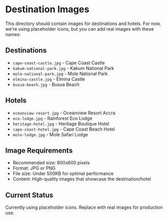 # Destination Images

This directory should contain images for destinations and hotels. For now, we're using placeholder icons, but you can add real images with these names:

## Destinations
- `cape-coast-castle.jpg` - Cape Coast Castle
- `kakum-national-park.jpg` - Kakum National Park  
- `mole-national-park.jpg` - Mole National Park
- `elmina-castle.jpg` - Elmina Castle
- `busua-beach.jpg` - Busua Beach

## Hotels
- `oceanview-resort.jpg` - Oceanview Resort Accra
- `eco-lodge.jpg` - Rainforest Eco Lodge
- `heritage-hotel.jpg` - Heritage Boutique Hotel
- `cape-coast-hotel.jpg` - Cape Coast Beach Hotel
- `mole-lodge.jpg` - Mole Safari Lodge

## Image Requirements
- Recommended size: 800x600 pixels
- Format: JPG or PNG
- File size: Under 500KB for optimal performance
- Content: High-quality images that showcase the destination/hotel

## Current Status
Currently using placeholder icons. Replace with real images for production use.
